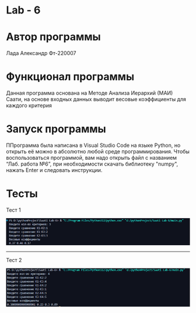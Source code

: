 # Lab - 6

# Автор программы
Лада Александр Фт-220007

# Функционал программы
Данная программа основана на Методе Анализа Иерархий (МАИ) Саати, на основе входных данных выводит весовые коэффициенты для каждого критерия

# Запуск программы
ППрограмма была написана в Visual Studio Code на языке Python, но открыть её можно в абсолютно любой среде программирования. Чтобы воспользоваться программой, вам надо открыть файл с названием “Лаб. работа №6”, при необходимости скачать библиотеку "numpy", нажать Enter и следовать инструкции.

# Тесты
Тест 1

![Alt text](image.png)
________
Тест 2

![Alt text](image-1.png)

